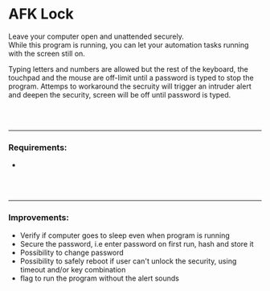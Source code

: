 # AFK Lock

Leave your computer open and unattended securely.  
While this program is running, you can let your automation tasks running with the screen still on.

Typing letters and numbers are allowed but the rest of the keyboard, the touchpad and the mouse are off-limit until a password is typed to stop the program.
Attemps to workaround the secruity will trigger an intruder alert and deepen the security, screen will be off until password is typed.

<br/>
<br/>

---

### Requirements:
 - 

<br/>
<br/>

---

### Improvements:
 - Verify if computer goes to sleep even when program is running
 - Secure the password, i.e enter password on first run, hash and store it
 - Possibility to change password
 - Possibility to safely reboot if user can't unlock the security, using timeout and/or key combination
 - flag to run the program without the alert sounds
